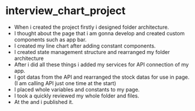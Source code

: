 # interview_chart_project
 <ul>
<li>When i created the project firstly i designed folder architecture.</li>
<li>I thought about the page that i am gonna develop and created custom components such as app bar.</li>
<li>I created my line chart after adding constant components.</li>
<li>I created state management structure and rearranged my folder architecture</li>
<li>After i did all these things i added my services for API connection of my app.</li>
<li>I got datas from the API and rearranged the stock datas for use in page.(I am calling API just one time at the start)</li>
<li>I placed whole variables and constants to my page.</li>
<li>I took a quickly reviewed my whole folder and files.</li>
<li>At the and i published it.</li>
</ul>
